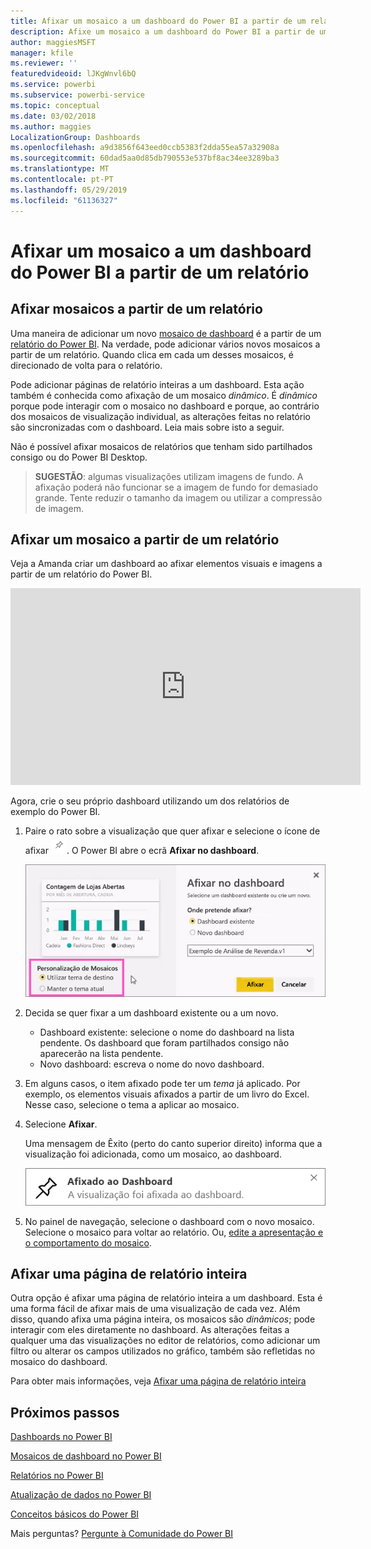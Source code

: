 ```yaml
---
title: Afixar um mosaico a um dashboard do Power BI a partir de um relatório
description: Afixe um mosaico a um dashboard do Power BI a partir de um relatório.
author: maggiesMSFT
manager: kfile
ms.reviewer: ''
featuredvideoid: lJKgWnvl6bQ
ms.service: powerbi
ms.subservice: powerbi-service
ms.topic: conceptual
ms.date: 03/02/2018
ms.author: maggies
LocalizationGroup: Dashboards
ms.openlocfilehash: a9d3856f643eed0ccb5383f2dda55ea57a32908a
ms.sourcegitcommit: 60dad5aa0d85db790553e537bf8ac34ee3289ba3
ms.translationtype: MT
ms.contentlocale: pt-PT
ms.lasthandoff: 05/29/2019
ms.locfileid: "61136327"
---
```

# <a name="pin-a-tile-to-a-power-bi-dashboard-from-a-report"></a>Afixar um mosaico a um dashboard do Power BI a partir de um relatório
## <a name="pinning-tiles-from-a-report"></a>Afixar mosaicos a partir de um relatório
Uma maneira de adicionar um novo [mosaico de dashboard](consumer/end-user-tiles.md) é a partir de um [relatório do Power BI](consumer/end-user-reports.md). Na verdade, pode adicionar vários novos mosaicos a partir de um relatório.  Quando clica em cada um desses mosaicos, é direcionado de volta para o relatório.

Pode adicionar páginas de relatório inteiras a um dashboard.  Esta ação também é conhecida como afixação de um mosaico *dinâmico*.  É *dinâmico* porque pode interagir com o mosaico no dashboard e porque, ao contrário dos mosaicos de visualização individual, as alterações feitas no relatório são sincronizadas com o dashboard. Leia mais sobre isto a seguir.

Não é possível afixar mosaicos de relatórios que tenham sido partilhados consigo ou do Power BI Desktop. 

> **SUGESTÃO**: algumas visualizações utilizam imagens de fundo. A afixação poderá não funcionar se a imagem de fundo for demasiado grande.  Tente reduzir o tamanho da imagem ou utilizar a compressão de imagem.  
> 
> 

## <a name="pin-a-tile-from-a-report"></a>Afixar um mosaico a partir de um relatório
Veja a Amanda criar um dashboard ao afixar elementos visuais e imagens a partir de um relatório do Power BI.

<iframe width="560" height="315" src="https://www.youtube.com/embed/lJKgWnvl6bQ" frameborder="0" allowfullscreen></iframe>

Agora, crie o seu próprio dashboard utilizando um dos relatórios de exemplo do Power BI.

1. Paire o rato sobre a visualização que quer afixar e selecione o ícone de afixar ![](media/service-dashboard-pin-tile-from-report/pbi_pintile_small.png). O Power BI abre o ecrã **Afixar no dashboard**.
   
     ![Janela Afixar no dashboard](media/service-dashboard-pin-tile-from-report/pbi_themes2.png)
2. Decida se quer fixar a um dashboard existente ou a um novo.
   
   * Dashboard existente: selecione o nome do dashboard na lista pendente. Os dashboard que foram partilhados consigo não aparecerão na lista pendente.
   * Novo dashboard: escreva o nome do novo dashboard.
3. Em alguns casos, o item afixado pode ter um *tema* já aplicado.  Por exemplo, os elementos visuais afixados a partir de um livro do Excel. Nesse caso, selecione o tema a aplicar ao mosaico.
4. Selecione **Afixar**.
   
   Uma mensagem de Êxito (perto do canto superior direito) informa que a visualização foi adicionada, como um mosaico, ao dashboard.
   
   ![mensagem de êxito](media/service-dashboard-pin-tile-from-report/pinsuccess.png)
5. No painel de navegação, selecione o dashboard com o novo mosaico. Selecione o mosaico para voltar ao relatório. Ou, [edite a apresentação e o comportamento do mosaico](service-dashboard-edit-tile.md).

## <a name="pin-an-entire-report-page"></a>Afixar uma página de relatório inteira
Outra opção é afixar uma página de relatório inteira a um dashboard. Esta é uma forma fácil de afixar mais de uma visualização de cada vez.  Além disso, quando afixa uma página inteira, os mosaicos são *dinâmicos*; pode interagir com eles diretamente no dashboard. As alterações feitas a qualquer uma das visualizações no editor de relatórios, como adicionar um filtro ou alterar os campos utilizados no gráfico, também são refletidas no mosaico do dashboard.  

Para obter mais informações, veja [Afixar uma página de relatório inteira](service-dashboard-pin-live-tile-from-report.md)

## <a name="next-steps"></a>Próximos passos
[Dashboards no Power BI](consumer/end-user-dashboards.md)

[Mosaicos de dashboard no Power BI](consumer/end-user-tiles.md)

[Relatórios no Power BI](consumer/end-user-reports.md)

[Atualização de dados no Power BI](refresh-data.md)

[Conceitos básicos do Power BI](consumer/end-user-basic-concepts.md)

Mais perguntas? [Pergunte à Comunidade do Power BI](http://community.powerbi.com/)

